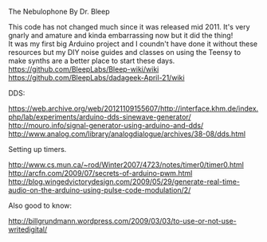The Nebulophone 
By Dr. Bleep
  
This code has not changed much since it was released mid 2011. It's very gnarly and amature and kinda embarrassing now but it did the thing!  
It was my first big Arduino project and I coundn't have done it without these resources but my DIY noise guides and classes on using the Teensy to make synths are a better place to start these days.    
https://github.com/BleepLabs/Bleep-wiki/wiki   
https://github.com/BleepLabs/dadageek-April-21/wiki   
    
DDS:

 https://web.archive.org/web/20121109155607/http://interface.khm.de/index.php/lab/experiments/arduino-dds-sinewave-generator/
 http://mouro.info/signal-generator-using-arduino-and-dds/
  http://www.analog.com/library/analogdialogue/archives/38-08/dds.html
 
Setting up timers.

 http://www.cs.mun.ca/~rod/Winter2007/4723/notes/timer0/timer0.html
 http://arcfn.com/2009/07/secrets-of-arduino-pwm.html
 http://blog.wingedvictorydesign.com/2009/05/29/generate-real-time-audio-on-the-arduino-using-pulse-code-modulation/2/
 
Also good to know:

 http://billgrundmann.wordpress.com/2009/03/03/to-use-or-not-use-writedigital/
  
